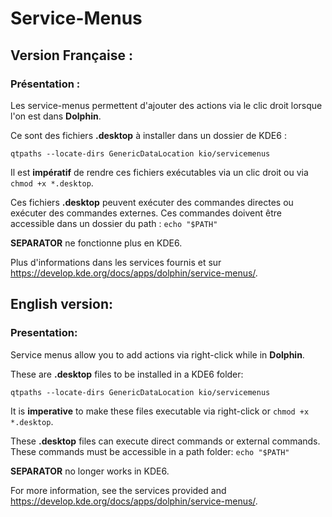 # Service-Menus

## Version Française :
### Présentation :
Les service-menus permettent d'ajouter des actions via le clic droit lorsque l'on est dans **Dolphin**.

Ce sont des fichiers **.desktop** à installer dans un dossier de KDE6 :
```
qtpaths --locate-dirs GenericDataLocation kio/servicemenus
```

Il est **impératif** de rendre ces fichiers exécutables via un clic droit ou via `chmod +x *.desktop`.

Ces fichiers **.desktop** peuvent exécuter des commandes directes ou exécuter des commandes externes.
Ces commandes doivent être accessible dans un dossier du path : `echo "$PATH"`

**SEPARATOR** ne fonctionne plus en KDE6.

Plus d'informations dans les services fournis et sur https://develop.kde.org/docs/apps/dolphin/service-menus/.


## English version:
### Presentation:
Service menus allow you to add actions via right-click while in **Dolphin**.

These are **.desktop** files to be installed in a KDE6 folder:
```
qtpaths --locate-dirs GenericDataLocation kio/servicemenus
```

It is **imperative** to make these files executable via right-click or `chmod +x *.desktop`.

These **.desktop** files can execute direct commands or external commands.
These commands must be accessible in a path folder: `echo "$PATH"`

**SEPARATOR** no longer works in KDE6.

For more information, see the services provided and https://develop.kde.org/docs/apps/dolphin/service-menus/.
